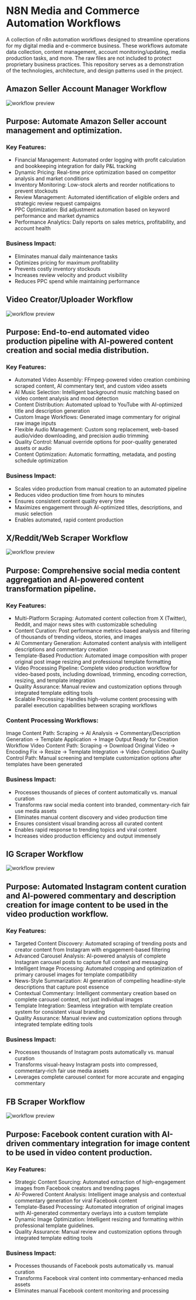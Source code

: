 # N8N Media and Commerce Automation Workflows

A collection of n8n automation workflows designed to streamline operations for my digital media and e-commerce business. These workflows automate data collection, content management, account monitoring/updating, media production tasks, and more. The raw files are not included to protect proprietary business practices. This repository serves as a demonstration of the technologies, architecture, and design patterns used in the project.

## Amazon Seller Account Manager Workflow

![workflow preview](https://github.com/user-attachments/assets/639c535b-6aa2-4aef-8bc4-c91f781c6bbb)

## Purpose: Automate Amazon Seller account management and optimization.

### Key Features:

- Financial Management: Automated order logging with profit calculation and bookkeeping integration for daily P&L tracking
- Dynamic Pricing: Real-time price optimization based on competitor analysis and market conditions
- Inventory Monitoring: Low-stock alerts and reorder notifications to prevent stockouts
- Review Management: Automated identification of eligible orders and strategic review request campaigns
- PPC Optimization: Bid adjustment automation based on keyword performance and market dynamics
- Performance Analytics: Daily reports on sales metrics, profitability, and account health

### Business Impact:

- Eliminates manual daily maintenance tasks
- Optimizes pricing for maximum profitability
- Prevents costly inventory stockouts
- Increases review velocity and product visibility
- Reduces PPC spend while maintaining performance

## Video Creator/Uploader Workflow

![workflow preview](https://github.com/user-attachments/assets/51c8aa77-0629-46dc-bb33-f14a3bdfd013)

## Purpose: End-to-end automated video production pipeline with AI-powered content creation and social media distribution.

### Key Features:

- Automated Video Assembly: FFmpeg-powered video creation combining scraped content, AI commentary text, and custom video assets
- AI Music Selection: Intelligent background music matching based on video content analysis and mood detection
- Content Distribution: Automated upload to YouTube with AI-optimized title and description generation
- Custom Image Workflows: Generated image commentary for original raw image inputs
- Flexible Audio Management: Custom song replacement, web-based audio/video downloading, and precision audio trimming
- Quality Control: Manual override options for poor-quality generated assets or audio
- Content Optimization: Automatic formatting, metadata, and posting schedule optimization

### Business Impact:

- Scales video production from manual creation to an automated pipeline
- Reduces video production time from hours to minutes
- Ensures consistent content quality every time
- Maximizes engagement through AI-optimized titles, descriptions, and music selection
- Enables automated, rapid content production

## X/Reddit/Web Scraper Workflow

![workflow preview](https://github.com/user-attachments/assets/ece0245b-f2d1-426c-b52a-bef08772d579)

## Purpose: Comprehensive social media content aggregation and AI-powered content transformation pipeline.

### Key Features:

- Multi-Platform Scraping: Automated content collection from X (Twitter), Reddit, and major news sites with customizable scheduling
- Content Curation: Post performance metrics-based analysis and filtering of thousands of trending videos, stories, and images
- AI Commentary Generation: Automated content analysis with intelligent descriptions and commentary creation
- Template-Based Production: Automated image composition with proper original post image resizing and professional template formatting
- Video Processing Pipeline: Complete video production workflow for video-based posts, including download, trimming, encoding correction, resizing, and template integration
- Quality Assurance: Manual review and customization options through integrated template editing tools
- Scalable Processing: Handles high-volume content processing with parallel execution capabilities between scraping workflows

### Content Processing Workflows:

Image Content Path: Scraping → AI Analysis → Commentary/Description Generation → Template Application → Image Output Ready for Creation Workflow
Video Content Path: Scraping → Download Original Video → Encoding Fix → Resize → Template Integration → Video Compilation
Quality Control Path: Manual screening and template customization options after templates have been generated

### Business Impact:

- Processes thousands of pieces of content automatically vs. manual curation
- Transforms raw social media content into branded, commentary-rich fair use media assets
- Eliminates manual content discovery and video production time
- Ensures consistent visual branding across all curated content
- Enables rapid response to trending topics and viral content
- Increases video production efficiency and output immensely

## IG Scraper Workflow

![workflow preview](https://github.com/user-attachments/assets/f3282979-0139-4155-af8c-6576b4a21ece)

## Purpose: Automated Instagram content curation and AI-powered commentary and description creation for image content to be used in the video production workflow.

### Key Features:

- Targeted Content Discovery: Automated scraping of trending posts and creator content from Instagram with engagement-based filtering
- Advanced Carousel Analysis: AI-powered analysis of complete Instagram carousel posts to capture full context and messaging
- Intelligent Image Processing: Automated cropping and optimization of primary carousel images for template compatibility
- News-Style Summarization: AI generation of compelling headline-style descriptions that capture post essence
- Contextual Commentary: Intelligent commentary creation based on complete carousel context, not just individual images
- Template Integration: Seamless integration with template creation system for consistent visual branding
- Quality Assurance: Manual review and customization options through integrated template editing tools

### Business Impact:

- Processes thousands of Instagram posts automatically vs. manual curation
- Transforms visual-heavy Instagram posts into compressed, commentary-rich fair use media assets
- Leverages complete carousel context for more accurate and engaging commentary

## FB Scraper Workflow

![workflow preview](https://github.com/user-attachments/assets/3d09d708-9b12-4537-b6dc-054525ccd82d)

## Purpose: Facebook content curation with AI-driven commentary integration for image content to be used in video content production.

### Key Features:

- Strategic Content Sourcing: Automated extraction of high-engagement images from Facebook creators and trending pages
- AI-Powered Content Analysis: Intelligent image analysis and contextual commentary generation for viral Facebook content
- Template-Based Processing: Automated integration of original images with AI-generated commentary overlays into a custom template
- Dynamic Image Optimization: Intelligent resizing and formatting within professional template guidelines.
- Quality Assurance: Manual review and customization options through integrated template editing tools

### Business Impact:

- Processes thousands of Facebook posts automatically vs. manual curation
- Transforms Facebook viral content into commentary-enhanced media assets
- Eliminates manual Facebook content monitoring and processing
